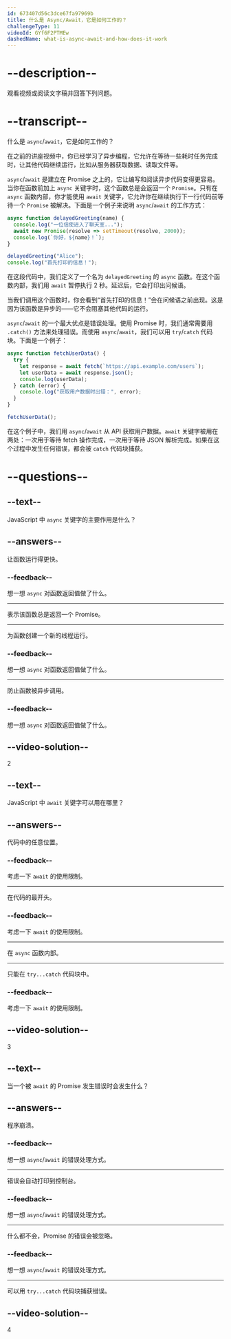 ```yaml
---
id: 673407d56c3dce67fa97969b
title: 什么是 Async/Await，它是如何工作的？
challengeType: 11
videoId: GYf6F2PTMEw
dashedName: what-is-async-await-and-how-does-it-work
---
```


# --description--

观看视频或阅读文字稿并回答下列问题。

# --transcript--

什么是 `async`/`await`，它是如何工作的？

在之前的讲座视频中，你已经学习了异步编程，它允许在等待一些耗时任务完成时，让其他代码继续运行，比如从服务器获取数据、读取文件等。

`async`/`await` 是建立在 Promise 之上的，它让编写和阅读异步代码变得更容易。当你在函数前加上 `async` 关键字时，这个函数总是会返回一个 `Promise`。只有在 `async` 函数内部，你才能使用 `await` 关键字，它允许你在继续执行下一行代码前等待一个 `Promise` 被解决。下面是一个例子来说明 `async`/`await` 的工作方式：

```js
async function delayedGreeting(name) {
  console.log("一位信使进入了聊天室...");
  await new Promise(resolve => setTimeout(resolve, 2000));
  console.log(`你好，${name}！`);
}

delayedGreeting("Alice");
console.log("首先打印的信息！");
```

在这段代码中，我们定义了一个名为 `delayedGreeting` 的 `async` 函数。在这个函数内部，我们用 `await` 暂停执行 2 秒。延迟后，它会打印出问候语。

当我们调用这个函数时，你会看到“首先打印的信息！”会在问候语之前出现。这是因为该函数是异步的——它不会阻塞其他代码的运行。

`async`/`await` 的一个最大优点是错误处理。使用 Promise 时，我们通常需要用 `.catch()` 方法来处理错误。而使用 `async`/`await`，我们可以用 `try`/`catch` 代码块。下面是一个例子：

```js
async function fetchUserData() {
  try {
    let response = await fetch(`https://api.example.com/users`);
    let userData = await response.json();
    console.log(userData);
  } catch (error) {
    console.log("获取用户数据时出错：", error);
  }
}

fetchUserData();
```

在这个例子中，我们用 `async`/`await` 从 API 获取用户数据。`await` 关键字被用在两处：一次用于等待 fetch 操作完成，一次用于等待 JSON 解析完成。如果在这个过程中发生任何错误，都会被 `catch` 代码块捕获。

# --questions--

## --text--

JavaScript 中 `async` 关键字的主要作用是什么？

## --answers--

让函数运行得更快。

### --feedback--

想一想 `async` 对函数返回值做了什么。

---

表示该函数总是返回一个 Promise。

---

为函数创建一个新的线程运行。

### --feedback--

想一想 `async` 对函数返回值做了什么。

---

防止函数被异步调用。

### --feedback--

想一想 `async` 对函数返回值做了什么。

## --video-solution--

2

## --text--

JavaScript 中 `await` 关键字可以用在哪里？

## --answers--

代码中的任意位置。

### --feedback--

考虑一下 `await` 的使用限制。

---

在代码的最开头。

### --feedback--

考虑一下 `await` 的使用限制。

---

在 `async` 函数内部。

---

只能在 `try...catch` 代码块中。

### --feedback--

考虑一下 `await` 的使用限制。

## --video-solution--

3

## --text--

当一个被 `await` 的 Promise 发生错误时会发生什么？

## --answers--

程序崩溃。

### --feedback--

想一想 `async`/`await` 的错误处理方式。

---

错误会自动打印到控制台。

### --feedback--

想一想 `async`/`await` 的错误处理方式。

---

什么都不会，Promise 的错误会被忽略。

### --feedback--

想一想 `async`/`await` 的错误处理方式。

---

可以用 `try...catch` 代码块捕获错误。

## --video-solution--

4

